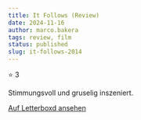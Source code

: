 ```yaml
---
title: It Follows (Review)
date: 2024-11-16
author: marco.bakera
tags: review, film
status: published
slug: it-follows-2014
---
```


⭐ 3

Stimmungsvoll und gruselig inszeniert.

[Auf Letterboxd ansehen](https://boxd.it/7OJWBv)

